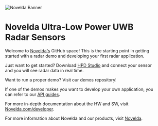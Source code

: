 ![Novelda Banner]((https://github.com/novelda/.github/tree/main/profile/images)/novelda_banner.svg)

# Novelda  Ultra-Low Power UWB Radar Sensors

Welcome to [Novelda's](https://novelda.com) GitHub space! This is the starting
point in getting started with a radar demo and developing your first radar
application. 

Just want to get started? Download [HPD Studio](https://novelda.com/x4-demo-kit)
and connect your sensor and you will see radar data in real time. 

Want to run a proper demo? Visit our demos repository! 

If one of the demos makes you want to develop your own application, you can
refer to our [API guides](https://dev.novelda.com/getting_started/sw/ChipInterface.html).

For more in-depth documentation about the HW and SW, visit [Novelda.com/developer](https://novelda.com/developer).

For more information about Novelda and our products, visit [Novelda](https://novelda.com).
